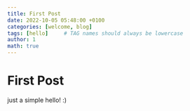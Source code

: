 ```yaml
---
title: First Post
date: 2022-10-05 05:48:00 +0100
categories: [welcome, blog]
tags: [hello]     # TAG names should always be lowercase
author: 1
math: true
---
```


# First Post

just a simple hello! :)
